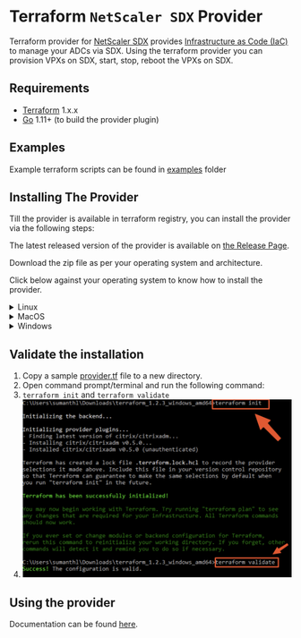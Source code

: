 # Terraform `NetScaler SDX` Provider

Terraform provider for [NetScaler SDX](https://docs.netscaler.com/en-us/netscaler-hardware-platforms/sdx.html) provides [Infrastructure as Code (IaC)](https://en.wikipedia.org/wiki/Infrastructure_as_code) to manage your ADCs via SDX. Using the terraform provider you can provision VPXs on SDX, start, stop, reboot the VPXs on SDX.

## Requirements

* [Terraform](https://www.terraform.io/downloads.html) 1.x.x
* [Go](https://golang.org/doc/install) 1.11+ (to build the provider plugin)

## Examples

Example terraform scripts can be found in [examples](./examples/) folder

## Installing The Provider

Till the provider is available in terraform registry, you can install the provider via the following steps:

The latest released version of the provider is available on [the Release Page](https://github.com/netscaler/terraform-provider-netscalersdx/releases).

Download the zip file as per your operating system and architecture.

Click below against your operating system to know how to install the provider.

<details>
  <summary>Linux</summary>


  1. Extract the zip file and copy the binary to `~/.terraform.d/plugins/registry.terraform.io/citrix/citrixsdx/<VERSION>/linux_amd64` directory. Create the directory if this is not already present.

    1. where `<VERSION>` is the version of the provider you have downloaded. Eg: `0.1.0`

</details>

<details>
  <summary>MacOS</summary>


  1. Extract the zip file and copy the binary to `~/.terraform.d/plugins/registry.terraform.io/citrix/citrixsdx/<VERSION>/darwin_amd64` directory. Create the directory if this is not already present.

    1. where `<VERSION>` is the version of the provider you have downloaded. Eg: `0.1.0`

</details>

<details>
  <summary>Windows</summary>


  1. Extract the zip file and copy the `.exe` file to `%APPDATA%/terraform.d/plugins/registry.terraform.io/citrix/citrixsdx/<version>/<OSARCH>/` directory. Create the directory if this is not already present.

     1. Where, `<version>` is the version of the provider. e.g., `0.1.0`, `<OSARCH>` is the operating system and architecture. e.g., `windows_amd64`(usually this will be the one) or `windows_386`
     2. ![](./media/windows-custom-terraform-provider-plugin-installation/plugin_location.png)
     3. You can check the location of APPDATA by running `echo %APPDATA%` in a command prompt.
     4. ![](./media/windows-custom-terraform-provider-plugin-installation/appdata_location.png)

</details>

## Validate the installation

1. Copy a sample [provider.tf](./examples/provider/provider.tf) file to a new directory.
2. Open command prompt/terminal and run the following command:
3. `terraform init` and `terraform validate`
4. ![](./media/windows-custom-terraform-provider-plugin-installation/terraform-init-validate.png)

## Using the provider

Documentation can be found [here](./PROVIDER_USAGE.md).
